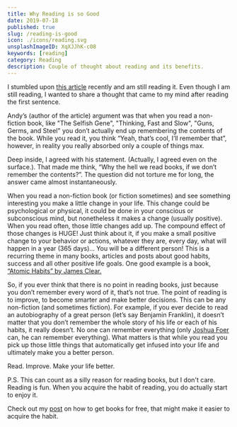 ```yaml
---
title: Why Reading is so Good
date: 2019-07-18
published: true
slug: /reading-is-good
icon: ./icons/reading.svg
unsplashImageID: XqXJJhK-c08
keywords: [reading]
category: Reading
description: Couple of thought about reading and its benefits.
---
```


I stumbled upon [this article](https://andymatuschak.org/books/) recently and am still reading it. Even though I am still reading, I wanted to share a thought that came to my mind after reading the first sentence.

Andy’s (author of the article) argument was that when you read a non-fiction book, like "The Selfish Gene", "Thinking, Fast and Slow", "Guns, Germs, and Steel" you don’t actually end up remembering the contents of the book. While you read it, you think “Yeah, that’s cool, I’ll remember that”, however, in reality you really absorbed only a couple of things max.

Deep inside, I agreed with his statement. (Actually, I agreed even on the surface.). That made me think, “Why the hell we read books, if we don’t remember the contents?”. The question did not torture me for long, the answer came almost instantaneously.

When you read a non-fiction book (or fiction sometimes) and see something interesting you make a little change in your life. This change could be psychological or physical, it could be done in your conscious or subconscious mind, but nonetheless it makes a change (usually positive). When you read often, those little changes add up. The compound effect of those changes is HUGE! Just think about it, if you make a small positive change to your behavior or actions, whatever they are, every day, what will happen in a year (365 days)... You will be a different person!
This is a recurring theme in many books, articles and posts about good habits, success and all other positive life goals. One good example is a book, [“Atomic Habits” by James Clear.](https://amzn.to/2Z1DWHO)

So, if you ever think that there is no point in reading books, just because you don’t remember every word of it, that’s not true. The point of reading is to improve, to become smarter and make better decisions. This can be any non-fiction (and sometimes fiction). For example, if you ever decide to read an autobiography of a great person (let’s say Benjamin Franklin), it doesn’t matter that you don’t remember the whole story of his life or each of his habits, it really doesn’t. No one can remember everything (only [Joshua Foer](https://joshuafoer.com/) can, he can remember everything). What matters is that while you read you pick up those little things that automatically get infused into your life and ultimately make you a better person.

Read. Improve. Make your life better.

P.S. This can count as a silly reason for reading books, but I don't care. Reading is fun. When you acquire the habit of reading, you do actually start to enjoy it.

Check out my [post](https://rasulkireev.com/writings/how-to-read-books-for-free) on how to get books for free, that might make it easier to acquire the habit.